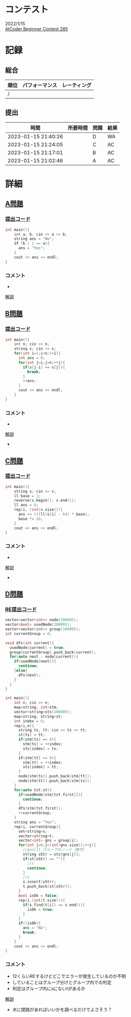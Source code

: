 # コンテスト
2022/1/15<br>
[AtCoder Beginner Contest 285](https://atcoder.jp/contests/abc285)

# 記録
## 総合
|  順位  |  パフォーマンス  | レーティング |
| ---- | ---- | ---- |
|   /   |  |  |

## 提出
|  時間  |  所要時間  |  問題  | 結果 |
| ---- | ---- | ---- | ---- |
| 2023-01-15 21:40:26 |  | D | WA |
| 2023-01-15 21:24:05 |  | C | AC |
| 2023-01-15 21:17:01 |  | B | AC |
| 2023-01-15 21:02:46 |  | A | AC |


# 詳細
## [A問題](https://atcoder.jp/contests/abc285/tasks/abc285_a)
### [提出コード](https://atcoder.jp/contests/abc285/submissions/38043510)
```c++
int main(){
    int a, b; cin >> a >> b;
    string ans = "No";
    if (b / 2 == a){
      ans = "Yes";
    }
    cout << ans << endl;
}  
```

### コメント

* 

[解説](https://atcoder.jp/contests/abc285/editorial/5511)


## [B問題](https://atcoder.jp/contests/abc285/tasks/abc285_b)
### [提出コード](https://atcoder.jp/contests/abc285/submissions/38052587)
```c++
int main(){
    int n; cin >> n;
    string s; cin >> s;
    for(int i=1;i<n;++i){
      int ans = 0;
      for(int j=i;j<n;++j){
        if(s[j-i] == s[j]){
          break;
        }
        ++ans;
      }
      cout << ans << endl;
    }
} 
```

### コメント

* 

[解説](https://atcoder.jp/contests/abc285/editorial/5528)

* 


## [C問題](https://atcoder.jp/contests/abc285/tasks/abc285_c)
### [提出コード](https://atcoder.jp/contests/abc285/submissions/38055675)

```c++
int main(){
    string s; cin >> s;
    ll base = 1;
    reverse(s.begin(), s.end());
    ll ans = 0;
    rep(i, (int)s.size()){
      ans += (((ll)s[i] - 64) * base);
      base *= 26;
    }
    cout << ans << endl;
}  
```

### コメント
* 

[解説](https://atcoder.jp/contests/abc285/editorial/5529)

* 


## [D問題](https://atcoder.jp/contests/abc285/tasks/abc285_d)
### [RE提出コード](https://atcoder.jp/contests/abc285/submissions/38077574)

```c++
vector<vector<int>> node(200005);
vector<bool> usedNode(200005);
vector<vector<int>> group(100005);
int currentGroup = 0;
 
void dfs(int current){
  usedNode[current] = true;
  group[currentGroup].push_back(current);
  for(auto next : node[current]){
    if(usedNode[next]){
      continue;
    }else{
      dfs(next);
    }
  }
}
 
int main(){
    int n; cin >> n;
    map<string, int>stm;
    vector<string>sts(100005);
    map<string, string>st;
    int index = 0;
    rep(i,n){
      string ts, tt; cin >> ts >> tt;
      st[ts] = tt;
      if(stm[ts] == 0){
        stm[ts] = ++index;
        sts[index] = ts;
      }
      if(stm[tt] == 0){
        stm[tt] = ++index;
        sts[index] = tt;
      }
      node[stm[ts]].push_back(stm[tt]);
      node[stm[tt]].push_back(stm[ts]);
    }
    for(auto tst:st){
      if(usedNode[stm[tst.first]]){
        continue;
      }
      dfs(stm[tst.first]);
      ++currentGroup;
    }
    string ans = "Yes";
    rep(i, currentGroup){
      set<string>s;
      vector<string>t;
      vector<int> gns = group[i];
      for(int j=0;j<(int)gns.size();++j){
        //gns[j] グループのノード（数字）
        string sStr = sts[gns[j]];
        if(st[sStr] == ""){
          //t
          continue;
        }
        //s
        s.insert(sStr);
        t.push_back(st[sStr]);
      }
      bool isOk = false;
      rep(i,(int)t.size()){
        if(s.find(t[i]) == s.end()){
          isOk = true;
        }
      }
      if(!isOk){
        ans = "No";
        break;
      }
    }
    cout << ans << endl;
}   
```

### コメント

* 12くらいREするけどどこでエラーが発生しているのか不明
* していることはグループ分けとグループ内での判定
* 判定はグループ内にsにないtがあるか

[解説](https://atcoder.jp/contests/abc285/editorial/5512)

* 木に閉路があればいいかを調べるだけでよさそう？
